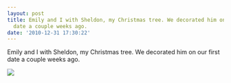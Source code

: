 ```yaml
---
layout: post
title: Emily and I with Sheldon, my Christmas tree. We decorated him on our first
  date a couple weeks ago.
date: '2010-12-31 17:30:22'
---
```


Emily and I with Sheldon, my Christmas tree. We decorated him on our
first date a couple weeks ago.

![](http://www.tumblr.com/photo/1280/jsorge/2543587200/1/tumblr_leazatl7ya1qzpdrh)
